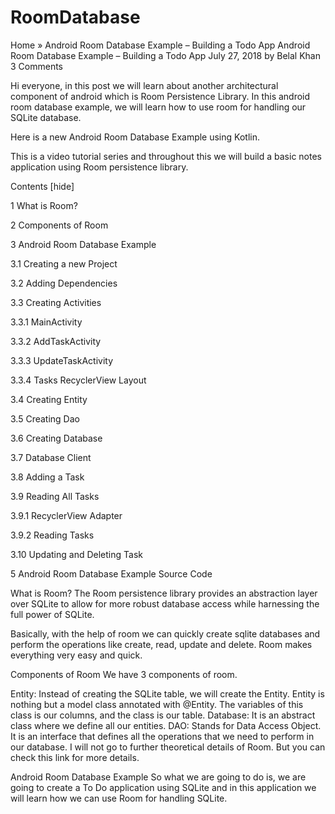 # RoomDatabase

Home » Android Room Database Example – Building a Todo App
Android Room Database Example – Building a Todo App
July 27, 2018 by Belal Khan 3 Comments

Hi everyone, in this post we will learn about another architectural component of android which is Room Persistence Library. In this android room database example, we will learn how to use room for handling our SQLite database.

Here is a new Android Room Database Example using Kotlin.

This is a video tutorial series and throughout this we will build a basic notes application using Room persistence library. 



Contents [hide]

1 What is Room?

2 Components of Room

3 Android Room Database Example

3.1 Creating a new Project

3.2 Adding Dependencies

3.3 Creating Activities

3.3.1 MainActivity

3.3.2 AddTaskActivity

3.3.3 UpdateTaskActivity

3.3.4 Tasks RecyclerView Layout

3.4 Creating Entity

3.5 Creating Dao

3.6 Creating Database

3.7 Database Client

3.8 Adding a Task

3.9 Reading All Tasks

3.9.1 RecyclerView Adapter

3.9.2 Reading Tasks

3.10 Updating and Deleting Task

5 Android Room Database Example Source Code


What is Room?
The Room persistence library provides an abstraction layer over SQLite to allow for more robust database access while harnessing the full power of SQLite.

Basically, with the help of room we can quickly create sqlite databases and perform the operations like create, read, update and delete. Room makes everything very easy and quick.

Components of Room
We have 3 components of room.

Entity: Instead of creating the SQLite table, we will create the Entity. Entity is nothing but a model class annotated with @Entity. The variables of this class is our columns, and the class is our table.
Database: It is an abstract class where we define all our entities.
DAO: Stands for Data Access Object. It is an interface that defines all the operations that we need to perform in our database.
I will not go to further theoretical details of Room. But you can check this link for more details.

Android Room Database Example
So what we are going to do is, we are going to create a To Do application using SQLite and in this application we will learn how we can use Room for handling SQLite.
